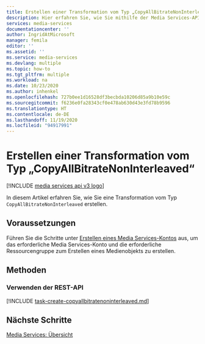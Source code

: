 ```yaml
---
title: Erstellen einer Transformation vom Typ „CopyAllBitrateNonInterleaved“
description: Hier erfahren Sie, wie Sie mithilfe der Media Services-API eine Transformation vom Typ „CopyAllBitrateNonInterleaved“ erstellen.
services: media-services
documentationcenter: ''
author: IngridAtMicrosoft
manager: femila
editor: ''
ms.assetid: ''
ms.service: media-services
ms.devlang: multiple
ms.topic: how-to
ms.tgt_pltfrm: multiple
ms.workload: na
ms.date: 10/23/2020
ms.author: inhenkel
ms.openlocfilehash: 727b0ee1d16528df3becbda10206d85a9b10e59c
ms.sourcegitcommit: f6236e0fa28343cf0e478ab630d43e3fd78b9596
ms.translationtype: HT
ms.contentlocale: de-DE
ms.lasthandoff: 11/19/2020
ms.locfileid: "94917991"
---
```

# <a name="create-a-copyallbitratenoninterleaved-transform"></a>Erstellen einer Transformation vom Typ „CopyAllBitrateNonInterleaved“

[!INCLUDE [media services api v3 logo](./includes/v3-hr.md)]

In diesem Artikel erfahren Sie, wie Sie eine Transformation vom Typ `CopyAllBitrateNonInterleaved` erstellen.

## <a name="prerequisites"></a>Voraussetzungen

Führen Sie die Schritte unter [Erstellen eines Media Services-Kontos](./create-account-howto.md) aus, um das erforderliche Media Services-Konto und die erforderliche Ressourcengruppe zum Erstellen eines Medienobjekts zu erstellen.

## <a name="methods"></a>Methoden

### <a name="using-the-rest-api"></a>Verwenden der REST-API

[!INCLUDE [task-create-copyallbitratenoninterleaved.md](./includes/task-create-copyallbitratenoninterleaved.md)]


## <a name="next-steps"></a>Nächste Schritte

[Media Services: Übersicht](media-services-overview.md)
